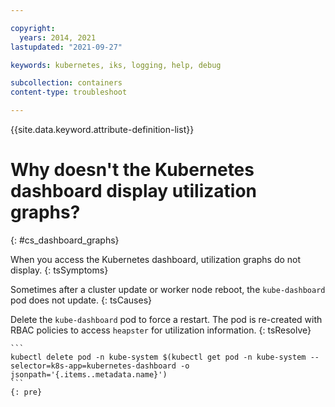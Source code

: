 ```yaml
---

copyright:
  years: 2014, 2021
lastupdated: "2021-09-27"

keywords: kubernetes, iks, logging, help, debug

subcollection: containers
content-type: troubleshoot

---
```


{{site.data.keyword.attribute-definition-list}}  

# Why doesn't the Kubernetes dashboard display utilization graphs?
{: #cs_dashboard_graphs}


When you access the Kubernetes dashboard, utilization graphs do not display.
{: tsSymptoms}


Sometimes after a cluster update or worker node reboot, the `kube-dashboard` pod does not update.
{: tsCauses}


Delete the `kube-dashboard` pod to force a restart. The pod is re-created with RBAC policies to access `heapster` for utilization information.
{: tsResolve}

    ```
    kubectl delete pod -n kube-system $(kubectl get pod -n kube-system --selector=k8s-app=kubernetes-dashboard -o jsonpath='{.items..metadata.name}')
    ```
    {: pre}






